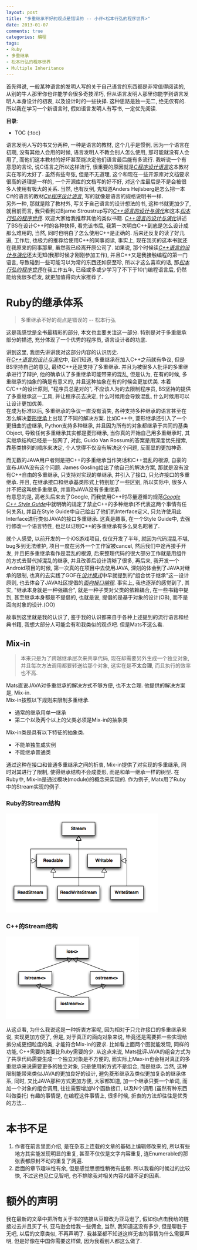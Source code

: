 ```yaml
---
layout: post
title: "多重继承不好的观点是错误的 -- 小评<松本行弘的程序世界>"
date: 2013-01-07
comments: true
categories: 编程
tags: 
- Ruby 
- 多重继承 
- 松本行弘的程序世界
- Multiple Inheritance
---
```


首先得说, 一般某种语言的发明人写的关于自己语言的东西都是非常值得阅读的, 从别的牛人那里你也许能学会很多奇技淫巧, 但从语言发明人那里你能学到语言发明人本身设计的初衷, 以及设计时的一些抉择.  这种思路是独一无二, 绝无仅有的.  所以我在学习一个新语言时, 假如语言发明人有写书, 一定优先阅读.  
<!-- more -->

**目录**:

* TOC
{:toc}


语言发明人写的书又分两种, 一种是语言的教材, 这个几乎是惯例, 因为一个语言在初期, 没有其他人会用的时候, 语言发明人不教会别人怎么使用, 那可能就没有人会用了, 而他们这本教材的好坏甚至能决定他们语言最后能有多流行.  我听说一个有意思的言论, 说C语言之所以这样流行, 很重要的原因就是[*C程序设计语言*][]这本教材实在写的太好了.  虽然有些夸张, 但是不无道理, 这个和现在一些开源库对文档要求很高的道理是一样的, 一个开源库的文档写的好不好, 对这个库最后是不是会被很多人使用有极大的关系.  当然, 也有反例, 鬼知道Anders Hejlsberg是怎么把一本C#的语言的教材[*C#程序设计语言*][], 写的就像是语言的规格说明书一样.  
另外一种, 那就是除了教材外, 写关于自己语言的设计想法的书, 这种书就更加少了, 就目前而言, 我只看到过Bjarne Stroustrup写的[*C++语言的设计与演化*][]和这本[*松本行弘的程序世界*][].  欢迎大家给我推荐其他的类似书籍.  [*C++语言的设计与演化*][]讲述了BS在设计C++时的各种抉择, 看完该书后, 我第一次明白C++到底是怎么设计成那么难用的, 当然, 同时也明白了怎么使用C++是正确的.  后来还反复的读了好几遍, 工作后, 也极力的推荐给使用C++的同事阅读, 事实上, 现在我买的这本书就还在我原来的同事那里, 虽然我已经离开原公司了.  如果说, 那个时候读[*C++语言的设计与演化*][]还太无知(我那时候才刚刚参加工作), 并且C++又是我接触编程的第一门语言, 导致碰到一些可能习以为常的东西还如获至珍, 所以才这么喜欢的话, 那[*松本行弘的程序世界*][]在我工作五年, 已经或多或少学习了不下于10门编程语言后, 仍然能给我很多启发, 就更加值得向大家推荐了.  

# Ruby的继承体系
> 多重继承不好的观点是错误的
> -- 松本行弘

这是我感觉是全书最精彩的部分, 本文也主要关注这一部分.  特别是对于多重继承部分的描述, 充分体现了一个优秀的程序员, 语言设计者的功底.  

讲到这里, 我想先讲讲我对这部分内容的认识历史.  
在[*C++语言的设计与演化*][]中, 我们知道, 多重继承在加入C++之前就有争议, 但是BS坚持自己的意见, 最终C++还是支持了多重继承. 并且为被很多人批评的多重继承进行了辩护, 他的确承认了多重继承可能带来的混乱, 但是认为, 在有的时候, 多重继承的抽象的确是有意义的, 并且这种抽象在有的时候会更加优美.  本着C/C++的设计原则, "程序员总是对的", 不应该人为的去限制程序员, BS坚持的提供了多重继承这一工具, 并让程序员去决定, 什么时候用会导致混乱, 什么时候用可以让设计更加优美.  
在成为标准以后, 多重继承的争议一直没有消失, 各种支持多种继承的语言甚至在怎么解决[菱形继承](http://www.baike.com/wiki/%E8%8F%B1%E5%BD%A2%E7%BB%A7%E6%89%BF)上出现了不同的解决方案. 比如C++中, 菱形继承还引入了一个更扭曲的虚继承, Python支持多种继承, 并且因为所有的对象都继承于共同的基类Object, 导致任何多重继承其实都是菱形继承, 当你真的开始自己用多重继承时, 其实继承结构已经是一张网了, 对此, Guido Van Rossum的答案是用深度优先搜索, 靠基类排列的顺序来决定, 个人觉得不仅没有解决这个问题, 反而显的更加神奇.  

而无数的JAVA用户者则是把C++的多重继承当作笑话和C++混乱的根源, 自豪的宣布JAVA没有这个问题.  James Gosling给出了他自己的解决方案, 那就是没有没有C++自由的多重继承, 只支持对实现的单继承, 并引入了接口, 只允许接口的多重继承.  并且, 在继承接口和继承基类形式上特别加了一些区别, 所以实际中, 很多人并不把这叫做多重继承, 并宣称JAVA没有多重继承.  
有意思的是, 高老头后来去了Google, 而我使用C++时尽量遵循的规范[*Google C++ Style Guide*][]中就明确的规定了禁止C++的多种继承(不代表这两个事情有任何关系), 并且在Style Guide中自己给出了他们的Interface定义, 只允许使用此Interface进行类似JAVA的接口多重继承.  这真是趣事, 在一个Style Guide中, 去强行修改一个语言特性, 也足以证明C++的多重继承有多么臭名昭著了.  

就个人感受, 以前开发的一个iOS游戏项目, 仅仅开发了半年, 就因为代码混乱不堪, bug多到无法维护, 项目一度在另外一个工作室被cancel, 然后我们中途再接手开发, 并且把多重继承看作是混乱的根源, 后来整理代码的很大部分工作就是用组件的方式去替代掉混乱的继承, 并且改善后设计清晰了很多, 再后来, 我开发一个Android项目的时候, 第一次真的在项目中去使用JAVA, 深刻的体会到了JAVA对继承的限制, 也真的去实践了GOF在[*设计模式*][]中早就提到的"组合优于继承"这一设计原则, 也去体会了JAVA社区提倡的[*面向接口编程*](http://baike.baidu.com/view/2493204.htm). 事实上, 我也逐渐的感觉到了, 其实, "继承本身就是一种强耦合", 就是一种子类对父类的依赖耦合, 在一些书籍中提到, 甚至继承本身都是不提倡的, 也就是说, 提倡的是基于对象的设计(OB), 而不是面向对象的设计.(OO)  

故事到这里就是我的认识了, 鉴于我的认识都来自于各种上述提到的流行语言和经典书籍, 我想大部分人可能会有和我类似的观点吧.  但是Mats不这么看.  

## Mix-in
> 本来只是为了跨越继承层次来共享代码, 现在却需要另外生成一个独立对象, 并且每次方法调用都要转送给那个对象, 这实在是**不太合理**, 而且执行的效率也不高.  

Mats直说JAVA对多重继承的解决方式不够方便, 也不太合理.  他提供的解决方案是, Mix-in.  
Mix-in按照以下规则来限制多重继承.  

* 通常的继承用单一继承  
* 第二个以及两个以上的父类必须是Mix-in的抽象类  

Mix-in类是具有以下特征的抽象类.  

* 不能单独生成实例  
* 不能继承普通类  

通过这种在接口和普通多重继承之间的折衷, Mix-in提供了对实现的多重继承, 同时对其进行了限制, 使得继承结构不会成菱形, 而是和单一继承一样的树型. 在Ruby中, Mix-in是通过模块(module)的概念来实现的.  作为例子, Matx用了Ruby中的Stream实现的例子.  

### Ruby的Stream结构
![Ruby](/public/images/2013/ruby_stream_uml.png)

### C++的Stream结构
![Cpp](/public/images/2013/cpp_stream_uml.png)

从这点看, 为什么我说这是一种折衷方案呢, 因为相对于只允许接口的多重继承来说, 实现更加方便了, 但是, 对于真正的面向对象来说, 毕竟还是需要把一些实现给拆分成更细粒度的类, 才能符合Mix-in的要求.   比如看上面两个图就能发现, 同样的功能, C++需要的类要比Ruby需要的少.  从这点来说, Mats批评JAVA的组合方式为了共享代码需要生成一个独立对象是不方便的, 而实际上Max-in也会相对真正的多重继承来说需要更多的独立对象, 只是使用的方式不是组合, 而是继承.  当然, 这种限制能带来类似JAVA的更加良好的设计, 避免菱形继承及类似更加复杂的继承体系, 同时, 又比JAVA那种方式更加方便, 大家都知道, 加一个继承只要一个单词, 而加一个对象的组合调用, 往往需要增加N个函数接口, 以及N个调用.(虽然有种东西叫做委托)  有趣的事情是, 在编程这件事情上, 很多时候, 折衷的方法却往往是优秀的方法...  

# 本书不足
1. 作者在前言里面介绍, 是在杂志上连载的文章的基础上编辑修改来的, 所以有些地方其实能发现明显的重复, 甚至不仅仅是文字内容重复, 连Enumerable的那张表都原封不动的重复了两遍.  
2. 后面的章节趣味性有余, 但是感觉思想性稍微有些弱.  所以我看的时候过的比较快, 不过这也见仁见智吧, 也不排除我对相关内容兴趣不足的因素.   

# 额外的声明
我在最新的文章中把所有关于书的链接从豆瓣改为亚马逊了, 假如你点击我给的链接过去并且买了书, 亚马逊会给我一些佣金, 当然, 我知道这没有多少, 但是聊胜于无吧, 以后的文章类似, 不再声明了.  我甚至都不知道这样无害的事情为什么需要声明, 但是好像在中国你需要这样做, 因为我看别人都这么做了.  

[*C程序设计语言*]: http://www.amazon.cn/gp/product/B0011425T8/ref=as_li_ss_tl?ie=UTF8&tag=jtianlinsblog-23&linkCode=as2&camp=536&creative=3132&creativeASIN=B0011425T8
[*C++语言的设计与演化*]: http://www.amazon.cn/gp/product/B007JFSCPY/ref=as_li_ss_tl?ie=UTF8&tag=jtianlinsblog-23&linkCode=as2&camp=536&creative=3132&creativeASIN=B007JFSCPY  
[*C#程序设计语言*]: http://www.amazon.cn/gp/product/B005FOV7IK/ref=as_li_ss_tl?ie=UTF8&tag=jtianlinsblog-23&linkCode=as2&camp=536&creative=3132&creativeASIN=B005FOV7IK 
[*松本行弘的程序世界*]: http://www.amazon.cn/gp/product/B005KGBTQ8/ref=as_li_ss_tl?ie=UTF8&tag=jtianlinsblog-23&linkCode=as2&camp=536&creative=3132&creativeASIN=B005KGBTQ8
[*Google C++ Style Guide*]: http://google-styleguide.googlecode.com/svn/trunk/cppguide.xml
[*设计模式*]: http://www.amazon.cn/gp/product/B001130JN8/ref=as_li_ss_tl?ie=UTF8&tag=jtianlinsblog-23&linkCode=as2&camp=536&creative=3132&creativeASIN=B001130JN8
